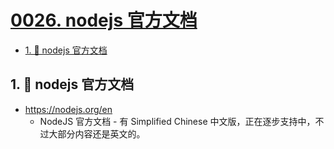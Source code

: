 # [0026. nodejs 官方文档](https://github.com/Tdahuyou/nodejs/tree/main/0026.%20nodejs%20%E5%AE%98%E6%96%B9%E6%96%87%E6%A1%A3)

<!-- region:toc -->
- [1. 🔗 nodejs 官方文档](#1--nodejs-官方文档)
<!-- endregion:toc -->

## 1. 🔗 nodejs 官方文档

- https://nodejs.org/en
  - NodeJS 官方文档 - 有 Simplified Chinese 中文版，正在逐步支持中，不过大部分内容还是英文的。